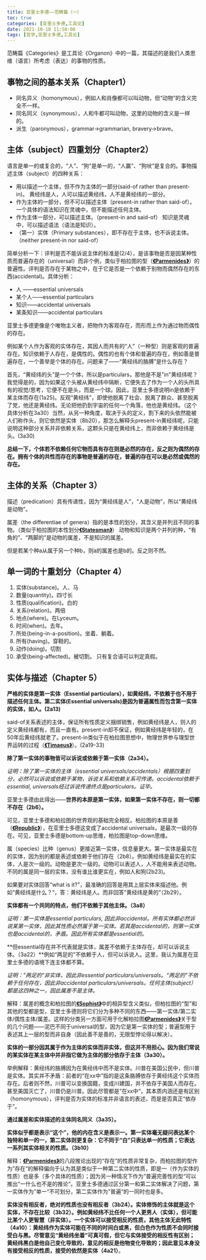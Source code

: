 ```yaml
---
title: 亚里士多德——范畴篇（一）
toc: true
categories: [亚里士多德,工具论]
date: 2021-10-10 11:58:00
tags: [哲学,亚里士多德,工具论]
---
```


范畴篇《Categories》是工具论《Organon》中的一篇，其描述的是我们人类思维（语言）所考虑（表达）的事物的性质。

## 事物之间的基本关系（Chapter1）

- 同名异义（homonymous），例如人和肖像都可以叫动物，但“动物”的含义完全不一样。
- 同名同义（synonymous），人和牛都可叫动物，这里的动物的含义是一样的。
- 派生（paronymous），grammar->grammarian, bravery->brave。

## 主体（subject）四重划分（Chapter2）

语言是单一的或复合的，“人”、“狗”是单一的，“人赢”、“狗吠”是复合的。事物描述主体（subject）的四种关系：

- 用以描述一个主体，但不作为主体的一部分(said-of rather than present-in)。
黄经纬是人，人可以描述黄经纬，人不是黄经纬的一部分。
- 作为主体的一部分，但不可以描述主体（present-in rather than said-of）。
一个具体的语法知识在灵魂中，但不能描述任何主体。
- 作为主体一部分，可以描述主体。（present-in and said-of）
知识是灵魂中，可以描述语法（语法是知识）。
- （第一）实体（Primary substances），即不存在于主体，也不诉说主体。（neither present-in nor said-of）

简单分析一下：评判是否不能诉说主体的标准是(2/4），是该事物是否是因某种性质而普遍存在的（universal）而非个例，类似于柏拉图的型（[**《Parmenides》**](/2021/08/23/柏拉图/柏拉图对话录——巴门尼德篇/)）的普遍性。评判是否存在于某物之中，在于它是否是一个依赖于别物而偶然存在的东西(accidental)。具体分析：

- 人 ——essential universals
- 某个人——essential particulars
- 知识——accidental universals
- 某条知识——accidental particulars

亚里士多德更像是个唯物主义者，把物作为客观存在，而形而上作为通过物而偶性的存在。

例如某个人作为客观的实体存在，其因人而共有的“人”（一种型）则是客观的普遍存在。知识依赖于人存在，是偶性的。偶性的也有个体和普遍的存在，例如善是普遍存在，一个善举是个体的存在。问题来了——“黄经纬的胳膊”是什么存在？

首先，“黄经纬的头”是一个个体，所以是particulars，那他是不是"in"黄经纬呢？我觉得是的，因为如果这个头被从黄经纬中隔断，它便失去了作为一个人的头所具有的视觉/思考，它便不在是头，而是一个球。因此，亚里士多德说明in是依赖于某主体而存在(1a25)。反观“黄经纬”，即使他脱离了社会、脱离了群众、甚至脱离了党，他还是黄经纬。无论把他扔到宇宙的任何一个角落，他也是黄经纬。（这个具体分析在3a30）当然，从另一种角度，取决于头的定义，割下来的头依然能被人们称作头，则它依然是实体（8b20），那怎么解释头present-in黄经纬呢，只能说明这种部分关系并非依赖关系，这颗头只是在黄经纬上，而非依赖于黄经纬是头。(3a30)

**总结一下，个体若不依赖任何它物而具有存在则是必然的存在，反之则为偶然的存在。拥有个体的共性而存在的事物是普遍的存在，普遍的存在可以是必然或偶然的存在。**

## 主体的关系（Chapter 3）

描述（predication）具有传递性，因为“黄经纬是人”，“人是动物”，所以“黄经纬是动物”。

属差（the differentiae of genera）指的是本性的划分，其含义是并列且不同的事物。（类似于柏拉图的本性划分[**《Statesman》**](/2021/09/06/柏拉图/柏拉图对话录——政治家篇/)）
动物和知识是两个并列的种，“有角的”、“两脚的”是动物的属差，不是知识的属差。

但是若某个种a从属于另一个种b，则a的属差也是b的。反之则不然。

## 单一词的十重划分（Chapter 4）

1. 实体(substance)。人、马
2. 数量(quantity)。四寸长
3. 性质(qualification)。白的
4. 关系(relation)。两倍
5. 地点(where)。在Lyceum。
6. 时间(when)。去年。
7. 所处(being-in-a-position)。坐着、躺着。
8. 所有(having)。穿鞋的。
9. 动作(doing)。切割
10. 承受(being-affected)。被切割。
只有复合语可以判定真假。

## 实体与描述（Chapter 5）

**严格的实体是第一实体（Essential particulars），如黄经纬，不依赖于也不用于描述任何主体。第二实体(Essential universals)是因为普遍属性而包含第一实体的实体，如人。(2a13)**

said-of关系表述的主体，保证所有性质定义捆绑销售，例如黄经纬是人，则人的定义黄经纬都有，而且一直有。present-in却不保证，例如黄经纬是年轻的，在50年后黄经纬就老了。present-in类似于在柏拉图思想中，物理世界参与理型世界运转的过程（[**《Timaeus》**](/2021/09/14/柏拉图/柏拉图对话录——蒂迈欧篇/)）。(2a19-33)

**除了第一实体的事物皆可以诉说或依赖于第一实体（2a34）。**

*证明：除了第一实体的主体（essential universals/accidentals）根据四重划分，必然可以诉说或依赖于某物，诉说关系和依赖关系可传递。accidental依赖于essential, universals经过诉说传递终点是particulars。证毕。*

亚里士多德由此得出——**世界的本原是第一实体，如果第一实体不存在，则一切都不存在（2b6）。**

可见，亚里士多德和柏拉图的世界观的基础完全相反。柏拉图的本原是善（[**《Republic》**](/2021/08/15/柏拉图/柏拉图对话录——理想国摘要/)），在亚里士多德这变成了accidental universals，是最次一级的存在。可见，亚里士多德是bottom-up思维，柏拉图是top-down思维。

属（species）比种（genus）更接近第一实体，信息量更大。第一实体是最实在的实体，因为别的都是表述或依赖于他们存在（2b8）。例如黄经纬是最实在的实体，人是次一级的。动物是更次一级的。动物可以表述人，人不能用来表述动物。不同的属是同一层的实体，没有谁比谁更实在，例如人和狗(2b23)。

如果要对实体回答“what is it?"，最准确的回答是用其上层实体来描述他。例如“黄经纬是什么？“，答：黄经纬是人。而非回答”黄经纬是黄的“（2b29）。

**实体都有一个共同的特点，他们不依赖于其他主体。（3a8）**

*证明：第一实体是essential particulars, 因此非accidental。所有实体都必然诉说某第一实体，因此其性质必然属于第一实体。若其是accidental的，则第一实体也是accidental的，矛盾。因此所有实体都是essential的。*

**但essential存在并不代表就是实体，属差不依赖于主体存在，却可以诉说主体。（3a22）**例如“两足的”不依赖于人，但可以诉说人。这里，我认为属差在亚里士多德的语境下连主体都不算。

*证明：”两足的“非实体，因此非essential particulars/universals。“两足的”不依赖于任何存在，因此非accidental particulars/universals。任何主体(subject）都是这四种之一，因此属差不是主体。*

解释：属差的概念和柏拉图的[**《Sophist》**](/2021/09/04/柏拉图/柏拉图对话录——智者篇/)中的相异型含义类似，但柏拉图的“型”和其他的型都是型，亚里士多德则将它们分为多种不同的东西——第一实体/第二实体/偶性主体/属差。这样的分类另一方面可用于化解柏拉图[**《Parmenides》**](/2021/08/23/柏拉图/柏拉图对话录——巴门尼德篇/)关于型的几个问题——泥巴不同于universal的型，因为它是第一实体的型；普遍型用于表述其上一层的型而非自身（因此善不是善的，无限型悖论得以解决）。

**实体的一部分因其属于作为主体的实体而非实体，但这并不用担心。因为我们常说的某实体在某主体中并非指它做为主体的部分依存于主体（3a30）。**

举例解释：黄经纬的胳膊因为在黄经纬中而不是实体。川普在美国公民中，但川普是实体。其实并不矛盾：前者的“在xx中”指的是这条胳膊依存于黄经纬这个实体而存在。后者则不然，川普可以变换国籍，变成川建国，并不依存于美国人而存在。甚至美国灭亡了，川普仍是川普。因此尽管都是”在xx中“，其本质内涵还是有区别（homonymous），评判是否为实体的标准并非语言的表述，而是是否真正“依存于”。

**通过属差和实体描述的主体同名同义（3a35）。**

**实体似乎都是表示“这个”，他的内在含义是表示一。第一实体毫无疑问表达某个独特和单一的一，第二实体则更复杂：它不同于“白”只表达单一的性质；它表达一系列其实体相关的性质。（3b10）**

解释：[**《Parmenides》**](/2021/08/23/柏拉图/柏拉图对话录——巴门尼德篇/)的八段推论出现的“存在”的性质非常复杂，而柏拉图的型作为”存在“的解释偏向于认为其是类似于一种第二实体的性质，即是一（作为实体的性质）也是多（多个具体的性质）；因为另一种情况下作为”普遍完善性的型“可以推出“一什么也不是的推论“。亚里士多德通过区分第一和第二实体解决了问题，第一实体作为”单一“不可划分，第二实体作为”普遍“的一同时也是多。

**实体没有相反者，绝对的性质也没有相反者（3b24）。实体修饰的主体就是这个实体，不存在比较（3b32）。**例如黄经纬不比任何一个人更男人（实体），但可能比某个人更智慧（非实体）。**一个实体可以接受相反的性质，其他主体无此特性（4a10）**：黄经纬作为实体可能在不同的时间白或黑，但白色作为性质不会同时接受白与黑。尽管意见**“黄经纬坐着”可真可假，但它与实体接受的相反性有区别；黄经纬黑白是他自己变化导致的，意见的相反是他物变化导致的；因此意见本身没有接受相反的性质，接受的依然是实体（4a21）**。